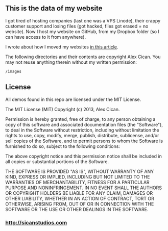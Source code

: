 ## This is the data of my website
I got tired of hosting companies (last one was a VPS Linode), their crappy customer support and losing files (got hacked, files got erased &#61; no website). Now I host my website on GitHub, from my Dropbox folder (so I can have access to it from anywhere).

I wrote about how I moved my websites [in this article](http://sicanstudios.com/post/guide-hosting-website-dropbox-github).

The following directories and their contents are copyright Alex Cican. You may not reuse anything therein without my written permission:

    /images

## License
All demos found in this repo are licensed under the MIT License.

The MIT License (MIT)
Copyright (c) 2013, Alex Cican.

Permission is hereby granted, free of charge, to any person obtaining a copy of this software and associated documentation files (the "Software"), to deal in the Software without restriction, including without limitation the rights to use, copy, modify, merge, publish, distribute, sublicense, and/or sell copies of the Software, and to permit persons to whom the Software is furnished to do so, subject to the following conditions:

The above copyright notice and this permission notice shall be included in all copies or substantial portions of the Software.

THE SOFTWARE IS PROVIDED "AS IS", WITHOUT WARRANTY OF ANY KIND, EXPRESS OR IMPLIED, INCLUDING BUT NOT LIMITED TO THE WARRANTIES OF MERCHANTABILITY, FITNESS FOR A PARTICULAR PURPOSE AND NONINFRINGEMENT. IN NO EVENT SHALL THE AUTHORS OR COPYRIGHT HOLDERS BE LIABLE FOR ANY CLAIM, DAMAGES OR OTHER LIABILITY, WHETHER IN AN ACTION OF CONTRACT, TORT OR OTHERWISE, ARISING FROM, OUT OF OR IN CONNECTION WITH THE SOFTWARE OR THE USE OR OTHER DEALINGS IN THE SOFTWARE.

### http://sicanstudios.com